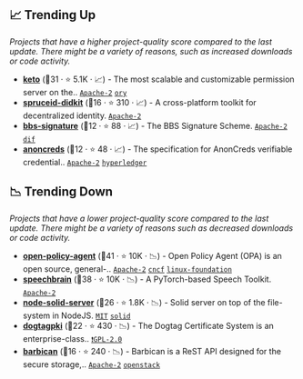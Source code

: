 ## 📈 Trending Up

_Projects that have a higher project-quality score compared to the last update. There might be a variety of reasons, such as increased downloads or code activity._

- <b><a href="https://github.com/ory/keto">keto</a></b> (🥈31 ·  ⭐ 5.1K · 📈) - The most scalable and customizable permission server on the.. <code><a href="http://bit.ly/3nYMfla">Apache-2</a></code> <a href="https://www.ory.sh/"><code>ory</code></a>
- <b><a href="https://www.spruceid.dev/didkit/didkit">spruceid-didkit</a></b> (🥉16 ·  ⭐ 310 · 📈) - A cross-platform toolkit for decentralized identity. <code><a href="http://bit.ly/3nYMfla">Apache-2</a></code>
- <b><a href="https://github.com/decentralized-identity/bbs-signature">bbs-signature</a></b> (🥉12 ·  ⭐ 88 · 📈) - The BBS Signature Scheme. <code><a href="http://bit.ly/3nYMfla">Apache-2</a></code> <a href="https://identity.foundation/"><code>dif</code></a>
- <b><a href="https://github.com/hyperledger/anoncreds-spec">anoncreds</a></b> (🥉12 ·  ⭐ 48 · 📈) - The specification for AnonCreds verifiable credential.. <code><a href="http://bit.ly/3nYMfla">Apache-2</a></code> <a href="https://www.hyperledger.org/"><code>hyperledger</code></a>

## 📉 Trending Down

_Projects that have a lower project-quality score compared to the last update. There might be a variety of reasons such as decreased downloads or code activity._

- <b><a href="https://github.com/open-policy-agent/opa">open-policy-agent</a></b> (🥇41 ·  ⭐ 10K · 📉) - Open Policy Agent (OPA) is an open source, general-.. <code><a href="http://bit.ly/3nYMfla">Apache-2</a></code> <a href="https://www.cncf.io/"><code>cncf</code></a> <a href="https://www.linuxfoundation.org/"><code>linux-foundation</code></a>
- <b><a href="https://github.com/speechbrain/speechbrain">speechbrain</a></b> (🥇38 ·  ⭐ 10K · 📉) - A PyTorch-based Speech Toolkit. <code><a href="http://bit.ly/3nYMfla">Apache-2</a></code>
- <b><a href="https://github.com/nodeSolidServer/node-solid-server">node-solid-server</a></b> (🥇26 ·  ⭐ 1.8K · 📉) - Solid server on top of the file-system in NodeJS. <code><a href="http://bit.ly/34MBwT8">MIT</a></code> <a href="https://solidproject.org/"><code>solid</code></a>
- <b><a href="https://github.com/dogtagpki/pki">dogtagpki</a></b> (🥉22 ·  ⭐ 430 · 📉) - The Dogtag Certificate System is an enterprise-class.. <code><a href="http://bit.ly/2KucAZR">❗️GPL-2.0</a></code>
- <b><a href="https://github.com/openstack/barbican">barbican</a></b> (🥉16 ·  ⭐ 240 · 📉) - Barbican is a ReST API designed for the secure storage,.. <code><a href="http://bit.ly/3nYMfla">Apache-2</a></code> <a href="https://www.openstack.org/"><code>openstack</code></a>

